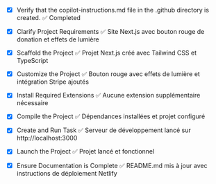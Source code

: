 - [x] Verify that the copilot-instructions.md file in the .github directory is created. ✅ Completed

- [x] Clarify Project Requirements ✅ Site Next.js avec bouton rouge de donation et effets de lumière

- [x] Scaffold the Project ✅ Projet Next.js créé avec Tailwind CSS et TypeScript

- [x] Customize the Project ✅ Bouton rouge avec effets de lumière et intégration Stripe ajoutés

- [x] Install Required Extensions ✅ Aucune extension supplémentaire nécessaire

- [x] Compile the Project ✅ Dépendances installées et projet configuré

- [x] Create and Run Task ✅ Serveur de développement lancé sur http://localhost:3000

- [x] Launch the Project ✅ Projet lancé et fonctionnel

- [x] Ensure Documentation is Complete ✅ README.md mis à jour avec instructions de déploiement Netlify

